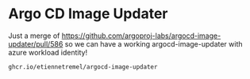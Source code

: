 # Argo CD Image Updater

Just a merge of https://github.com/argoproj-labs/argocd-image-updater/pull/586
so we can have a working argocd-image-updater with azure workload identity!

```
ghcr.io/etiennetremel/argocd-image-updater
```
